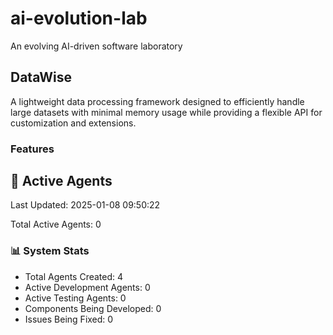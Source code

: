 # ai-evolution-lab
An evolving AI-driven software laboratory


## DataWise
A lightweight data processing framework designed to efficiently handle large datasets with minimal memory usage while providing a flexible API for customization and extensions.

### Features

















































## 🤖 Active Agents
Last Updated: 2025-01-08 09:50:22

Total Active Agents: 0


### 📊 System Stats
- Total Agents Created: 4
- Active Development Agents: 0
- Active Testing Agents: 0
- Components Being Developed: 0
- Issues Being Fixed: 0
